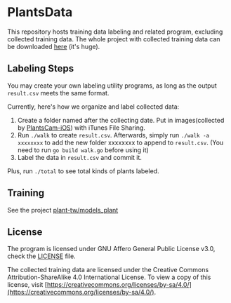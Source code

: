 # PlantsData

This repository hosts training data labeling and related program, excluding collected training data. The whole project with collected training data can be downloaded [here](https://drive.google.com/open?id=1qCvyVZPYzIwXzt5iS39ho5gaDtBdDf7N) (it's huge).

## Labeling Steps

You may create your own labeling utility programs, as long as the output `result.csv` meets the same format.

Currently, here's how we organize and label collected data:

1. Create a folder named after the collecting date. Put in images(collected by [PlantsCam-iOS](https://github.com/plant-tw/PlantsCam-iOS)) with iTunes File Sharing.
2. Run `./walk` to create `result.csv`. Afterwards, simply run `./walk -a xxxxxxxx` to add the new folder xxxxxxxx to append to `result.csv`. (You need to run `go build walk.go` before using it)
3. Label the data in `result.csv` and commit it.

Plus, run `./total` to see total kinds of plants labeled.

## Training

See the project [plant-tw/models_plant](https://github.com/plant-tw/models_plant)

## License

The program is licensed under GNU Affero General Public License v3.0, check the [LICENSE](https://github.com/plant-tw/PlantsCam-iOS/blob/master/LICENSE) file. 

The collected training data are licensed under the Creative Commons Attribution-ShareAlike 4.0 International License. To view a copy of this license, visit [https://creativecommons.org/licenses/by-sa/4.0/](https://creativecommons.org/licenses/by-sa/4.0/).
